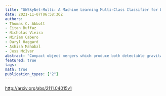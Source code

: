 ```yaml
---
title: "GWSkyNet-Multi: A Machine Learning Multi-Class Classifier for LIGO-Virgo   Public Alerts"
date: 2021-11-07T06:58:36Z
authors:
- Thomas C. Abbott
- Eitan Buffaz
- Nicholas Vieira
- Miriam Cabero
- Daryl Haggard
- Ashish Mahabal
- Jess McIver
abstract: "Compact object mergers which produce both detectable gravitational waves and electromagnetic emission can provide valuable insights into the neutron star equation of state, the tension in the Hubble constant, and the origin of the r-process elements. However, electromagnetic follow-up of gravitational wave sources is complicated by false positive detections, sources which do not emit light, and the transient nature of the associated electromagnetic emission. GWSkyNet-Multi is a machine learning model that attempts to resolve these issues by providing real-time predictions of the source of a gravitational wave detection. The model uses information from Open Public Alerts (OPAs) released by LIGO-Virgo within minutes of a gravitational wave detection. GWSkyNet was first introduced in Cabero et al. (2020) as a binary classifier and uses the OPA skymaps to classify sources as either astrophysical or as glitches. In this paper, we introduce GWSkyNet-Multi, a new version of GWSkyNet which further distinguishes sources as binary black hole mergers, mergers involving a neutron star, or non-astrophysical glitches in the detectors. GWSkyNet-Multi is a sequence of three one-versus-all classifiers trained using a class-balanced and physically-motivated source mass distribution. Training on this data set, we obtain test set accuracies of 94% for BBH-versus-all, 94% for NS-versus-all, and 95% for glitch-versus-all. We obtain an overall accuracy of 93% using a hierarchical classification scheme. Furthermore, we correctly identify 36 of the 40 gravitational wave detections from the first half of LIGO-Virgo's third observing run (O3a) and present predictions for O3b sources. We also briefly discuss the interpretability of our models. As gravitational wave detections increase in number and frequency, GWSkyNet-Multi will be a powerful tool for prioritizing successful electromagnetic follow-up."
featured: true
tags:
math: true
publication_types: ["2"]
---
```

http://arxiv.org/abs/2111.04015v1